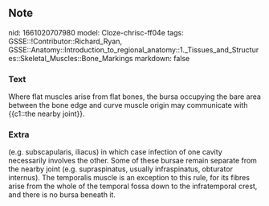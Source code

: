 ## Note
nid: 1661020707980
model: Cloze-chrisc-ff04e
tags: GSSE::!Contributor::Richard_Ryan, GSSE::Anatomy::Introduction_to_regional_anatomy::1._Tissues_and_Structures::Skeletal_Muscles::Bone_Markings
markdown: false

### Text
<div class='toggle'>
  Where flat muscles arise from flat bones, the bursa occupying the
  bare area between the bone edge and curve muscle origin may
  communicate with {{c1::the nearby joint}}.
</div>

### Extra
<p id="79da8d72-37d2-4e2a-813a-c61fb8e80d73" class="">(e.g.
subscapularis, iliacus) in which case infection of one cavity
necessarily involves the other. Some of these bursae remain
separate from the nearby joint (e.g. supraspinatus, usually
infraspinatus, obturator internus). The temporalis muscle is an
exception to this rule, for its fibres arise from the whole of the
temporal fossa down to the infratemporal crest, and there is no
bursa beneath it.
